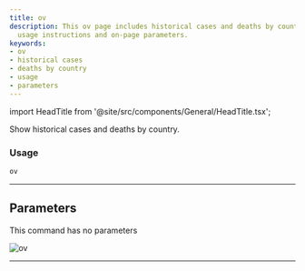 ```yaml
---
title: ov
description: This ov page includes historical cases and deaths by country, along with
  usage instructions and on-page parameters.
keywords:
- ov
- historical cases
- deaths by country
- usage
- parameters
---
```


import HeadTitle from '@site/src/components/General/HeadTitle.tsx';

<HeadTitle title="alt/covid/ov - Reference | OpenBB Terminal Docs" />

Show historical cases and deaths by country.

### Usage

```python
ov
```

---

## Parameters

This command has no parameters


![ov](https://user-images.githubusercontent.com/46355364/153897893-52f7649a-90ba-4dca-bfe7-75839ce7ec2e.png)

---
